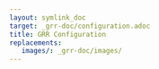 ```yaml
---
layout: symlink_doc
target: _grr-doc/configuration.adoc
title: GRR Configuration
replacements:
   images/: _grr-doc/images/
---
```


